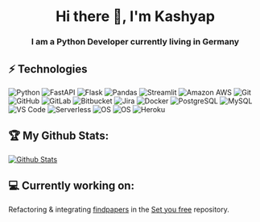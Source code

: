 <h1 align="center"> Hi there 👋, I'm Kashyap </h1>
<h3 align="center"> I am a Python Developer currently living in Germany </h3>

## ⚡ Technologies
  ![Python](https://img.shields.io/badge/Python-3776AB?style=for-the-badge&logo=python&logoColor=white)
  ![FastAPI](https://img.shields.io/badge/-FastAPI-teal?style=for-the-badge&logo=fastapi&logoColor=white)
  ![Flask](https://img.shields.io/badge/-Flask-teal?style=for-the-badge&logo=flask&logoColor=white)
  ![Pandas](https://img.shields.io/badge/-Pandas-430098?style=for-the-badge&logo=pandas)
  ![Streamlit](https://img.shields.io/badge/-Streamlit-black?style=for-the-badge&logo=streamlit)
  ![Amazon AWS](https://img.shields.io/badge/Amazon%20AWS-232F3E?style=for-the-badge&logo=amazon-aws)
  ![Git](https://img.shields.io/badge/-Git-black?style=for-the-badge&logo=git)
  ![GitHub](https://img.shields.io/badge/-GitHub-181717?style=for-the-badge&logo=github)
  ![GitLab](https://img.shields.io/badge/-GitLab-FCA121?style=for-the-badge&logo=gitlab)
  ![Bitbucket](https://img.shields.io/badge/-Bitbucket-FCA121?style=for-the-badge&logo=bitbucket)
  ![Jira](https://img.shields.io/badge/-Jira-FCA121?style=for-the-badge&logo=jira)
  ![Docker](https://img.shields.io/badge/-Docker-black?style=for-the-badge&logo=docker)
  ![PostgreSQL](https://img.shields.io/badge/-PostgreSQL-336791?style=for-the-badge&logo=postgresql)
  ![MySQL](https://img.shields.io/badge/-MySQL-black?style=for-the-badge&logo=mysql)
  ![VS Code](https://img.shields.io/badge/-VS%20Code-007ACC?style=for-the-badge&logo=visual-studio-code)
  ![Serverless](https://img.shields.io/badge/-Serverless-black?style=for-the-badge&logo=serverless)
  ![OS](https://img.shields.io/badge/-Linux-informational?style=for-the-badge&logo=linux&logoColor=white)
  ![OS](https://img.shields.io/badge/-Windows-informational?style=for-the-badge&logo=windows&logoColor=white)
  ![Heroku](https://img.shields.io/badge/-Heroku-430098?style=for-the-badge&logo=heroku)

## :trophy: My Github Stats:

[![Github Stats](https://github-readme-stats.vercel.app/api?username=kashyapm94&theme=algolia&show_icons=true&count_private=true)](https://github.com/kashyapm94)

## 💻 Currently working on:
Refactoring & integrating [findpapers](https://github.com/ChristianGerloff/findpapers) in the [Set you free](https://github.com/ChristianGerloff/set-you-free/tree/feature/findpapers-models) repository.
